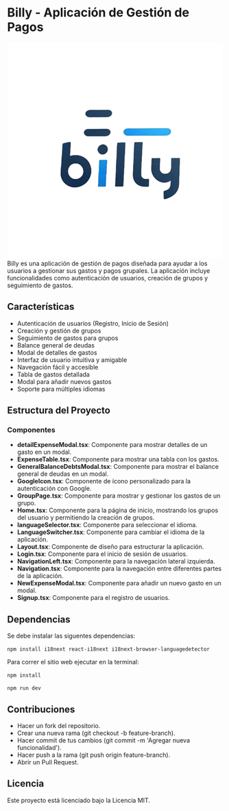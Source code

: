 # Billy - Aplicación de Gestión de Pagos
![Billy Logo](public/billy_logo.jpg)
Billy es una aplicación de gestión de pagos diseñada para ayudar a los usuarios a gestionar sus gastos y pagos grupales. La aplicación incluye funcionalidades como autenticación de usuarios, creación de grupos y seguimiento de gastos.

## Características

- Autenticación de usuarios (Registro, Inicio de Sesión)
- Creación y gestión de grupos
- Seguimiento de gastos para grupos
- Balance general de deudas
- Modal de detalles de gastos
- Interfaz de usuario intuitiva y amigable
- Navegación fácil y accesible
- Tabla de gastos detallada
- Modal para añadir nuevos gastos
- Soporte para múltiples idiomas

## Estructura del Proyecto

### Componentes

- **detailExpenseModal.tsx**: Componente para mostrar detalles de un gasto en un modal.
- **ExpenseTable.tsx**: Componente para mostrar una tabla con los gastos.
- **GeneralBalanceDebtsModal.tsx**: Componente para mostrar el balance general de deudas en un modal.
- **GoogleIcon.tsx**: Componente de ícono personalizado para la autenticación con Google.
- **GroupPage.tsx**: Componente para mostrar y gestionar los gastos de un grupo.
- **Home.tsx**: Componente para la página de inicio, mostrando los grupos del usuario y permitiendo la creación de grupos.
- **languageSelector.tsx**: Componente para seleccionar el idioma.
- **LanguageSwitcher.tsx**: Componente para cambiar el idioma de la aplicación.
- **Layout.tsx**: Componente de diseño para estructurar la aplicación.
- **Login.tsx**: Componente para el inicio de sesión de usuarios.
- **NavigationLeft.tsx**: Componente para la navegación lateral izquierda.
- **Navigation.tsx**: Componente para la navegación entre diferentes partes de la aplicación.
- **NewExpenseModal.tsx**: Componente para añadir un nuevo gasto en un modal.
- **Signup.tsx**: Componente para el registro de usuarios.

## Dependencias

Se debe instalar las siguentes dependencias:

```shell
npm install i18next react-i18next i18next-browser-languagedetector
```

Para correr el sitio web ejecutar en la terminal:
```shell
npm install
```

```shell
npm run dev
```

## Contribuciones

- Hacer un fork del repositorio.
- Crear una nueva rama (git checkout -b feature-branch).
- Hacer commit de tus cambios (git commit -m 'Agregar nueva funcionalidad').
- Hacer push a la rama (git push origin feature-branch).
- Abrir un Pull Request.

## Licencia

Este proyecto está licenciado bajo la Licencia MIT.

